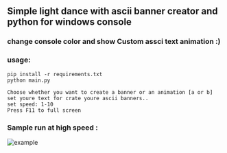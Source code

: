 ## Simple light dance with ascii banner creator and python for windows console

### change console color and show Custom assci text animation :)

### usage:

```
pip install -r requirements.txt
python main.py

Choose whether you want to create a banner or an animation [a or b]
set youre text for crate youre ascii banners..
set speed: 1-10
Press F11 to full screen
```

### Sample run at high speed :

![example](https://user-images.githubusercontent.com/77416478/118489165-c4533500-b731-11eb-8163-4ecaf00454be.gif)
